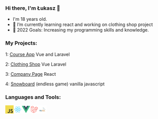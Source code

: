 ### Hi there, I'm Łukasz 👋 
- I'm 18 years old.
- 🌱 I’m currently learning react and working on clothing shop project
- 🥅 2022 Goals: Increasing my programming skills and knowledge.

### My Projects:

1: <a href="https://github.com/gabenn/CourseApp">Course App</a>
Vue and Laravel

2: <a href="https://github.com/gabenn/shopPro">Clothing Shop</a> Vue Laravel

3: <a href="https://github.com/gabenn/alarmsys">Company Page</a> React

4: <a href="https://github.com/gabenn/Snowboard-Game">Snowboard</a> (endless game) vanilla javascript
### Languages and Tools:

<img align="left" alt="JavaScript" width="26px" src="https://raw.githubusercontent.com/github/explore/80688e429a7d4ef2fca1e82350fe8e3517d3494d/topics/javascript/javascript.png" />
<img align="left" alt="React" width="26px" src="https://raw.githubusercontent.com/github/explore/80688e429a7d4ef2fca1e82350fe8e3517d3494d/topics/react/react.png" />
<img align="left" alt="Vue" width="26px" src="https://raw.githubusercontent.com/github/explore/80688e429a7d4ef2fca1e82350fe8e3517d3494d/topics/vue/vue.png" />
<img align="left" alt="Laravel" width="26px" src="https://raw.githubusercontent.com/github/explore/80688e429a7d4ef2fca1e82350fe8e3517d3494d/topics/laravel/laravel.png" />
<img align="left" alt="MySQL" width="26px" src="https://raw.githubusercontent.com/github/explore/80688e429a7d4ef2fca1e82350fe8e3517d3494d/topics/mysql/mysql.png" />

